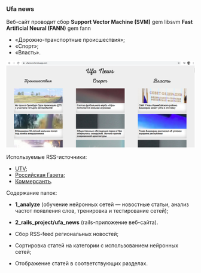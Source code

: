 ### Ufa news
Веб-сайт проводит сбор 
**Support Vector Machine (SVM)** gem libsvm
**Fast Artificial Neural (FANN)**  gem fann

- «Дорожно-транспортные происшествия»;
- «Спорт»;
- «Власть».

![website screenshot](.readmefiles/1_screenshot.png)

Используемые RSS-источники:
- [UTV](https://utv.ru/rss.xml);
- [Российская Газета](https://rg.ru/org/filial/bashkortostan/rss.xml);
- [Коммерсантъ](https://www.kommersant.ru/rss/regions/ufa_all.xml).  

Содержание папок:
- **1_analyze** (обучение нейронных сетей — новостные статьи, анализ частот появления слов, тренировка и тестирование сетей);
- **2_rails_project/ufa_news**  (rails-приложение веб-сайта).

- Сбор RSS-feed региональных новостей; 
- Сортировка статей на категории с использованием нейронных сетей;
- Отображение статей в соответствующих разделах.



        
